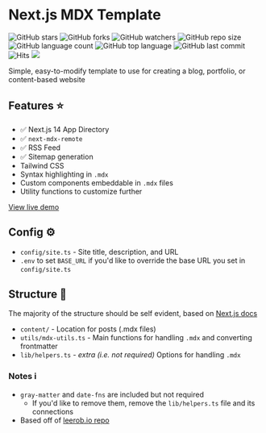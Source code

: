 # Next.js MDX Template

![GitHub stars](https://img.shields.io/github/stars/travisvn/next-mdx-template?style=social)
![GitHub forks](https://img.shields.io/github/forks/travisvn/next-mdx-template?style=social)
![GitHub watchers](https://img.shields.io/github/watchers/travisvn/next-mdx-template?style=social)
![GitHub repo size](https://img.shields.io/github/repo-size/travisvn/next-mdx-template)
![GitHub language count](https://img.shields.io/github/languages/count/travisvn/next-mdx-template)
![GitHub top language](https://img.shields.io/github/languages/top/travisvn/next-mdx-template)
![GitHub last commit](https://img.shields.io/github/last-commit/travisvn/next-mdx-template?color=red)
![Hits](https://hits.seeyoufarm.com/api/count/incr/badge.svg?url=https%3A%2F%2Fgithub.com%2Ftravisvn%2Fnext-mdx-template&count_bg=%2379C83D&title_bg=%23555555&icon=&icon_color=%23E7E7E7&title=hits&edge_flat=false)
[![](https://img.shields.io/static/v1?label=Sponsor&message=%E2%9D%A4&logo=GitHub&color=%23fe8e86)](https://img.shields.io/github/sponsors/travisvn)

Simple, easy-to-modify template to use for creating a blog, portfolio, or content-based website

## Features ⭐️
- :white_check_mark: Next.js 14 App Directory
- :white_check_mark: `next-mdx-remote` 
- :white_check_mark: RSS Feed
- :white_check_mark: Sitemap generation
- Tailwind CSS
- Syntax highlighting in `.mdx`
- Custom components embeddable in `.mdx` files
- Utility functions to customize further

[View live demo](https://next-mdx-template.vercel.app/)

## Config ⚙️
- `config/site.ts` - Site title, description, and URL
- `.env` to set `BASE_URL` if you'd like to override the base URL you set in `config/site.ts`

## Structure 📂

The majority of the structure should be self evident, based on [Next.js docs](https://nextjs.org/docs)

- `content/` - Location for posts (.mdx files)
- `utils/mdx-utils.ts` - Main functions for handling `.mdx` and converting frontmatter
- `lib/helpers.ts` - _extra (i.e. not required)_ Options for handling `.mdx`

### Notes ℹ️

- `gray-matter` and `date-fns` are included but not required
  - If you'd like to remove them, remove the `lib/helpers.ts` file and its connections
- Based off of [leerob.io repo](https://github.com/leerob/leerob.io)
